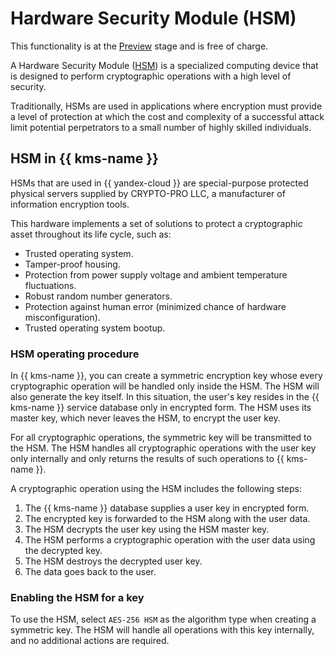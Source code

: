 # Hardware Security Module (HSM)

This functionality is at the [Preview](../../overview/concepts/launch-stages.md) stage and is free of charge.

A Hardware Security Module ([HSM](https://en.wikipedia.org/wiki/Hardware_security_module)) is a specialized computing device that is designed to perform cryptographic operations with a high level of security.

Traditionally, HSMs are used in applications where encryption must provide a level of protection at which the cost and complexity of a successful attack limit potential perpetrators to a small number of highly skilled individuals.

## HSM in {{ kms-name }}

HSMs that are used in {{ yandex-cloud }} are special-purpose protected physical servers supplied by CRYPTO-PRO LLC, a manufacturer of information encryption tools.

This hardware implements a set of solutions to protect a cryptographic asset throughout its life cycle, such as:
* Trusted operating system.
* Tamper-proof housing.
* Protection from power supply voltage and ambient temperature fluctuations.
* Robust random number generators.
* Protection against human error (minimized chance of hardware misconfiguration).
* Trusted operating system bootup.

### HSM operating procedure

In {{ kms-name }}, you can create a symmetric encryption key whose every cryptographic operation will be handled only inside the HSM. The HSM will also generate the key itself. In this situation, the user's key resides in the {{ kms-name }} service database only in encrypted form. The HSM uses its master key, which never leaves the HSM, to encrypt the user key.

For all cryptographic operations, the symmetric key will be transmitted to the HSM. The HSM handles all cryptographic operations with the user key only internally and only returns the results of such operations to {{ kms-name }}.

A cryptographic operation using the HSM includes the following steps:

1. The {{ kms-name }} database supplies a user key in encrypted form.
1. The encrypted key is forwarded to the HSM along with the user data.
1. The HSM decrypts the user key using the HSM master key.
1. The HSM performs a cryptographic operation with the user data using the decrypted key.
1. The HSM destroys the decrypted user key.
1. The data goes back to the user.

### Enabling the HSM for a key

To use the HSM, select `AES-256 HSM` as the algorithm type when creating a symmetric key. The HSM will handle all operations with this key internally, and no additional actions are required.
